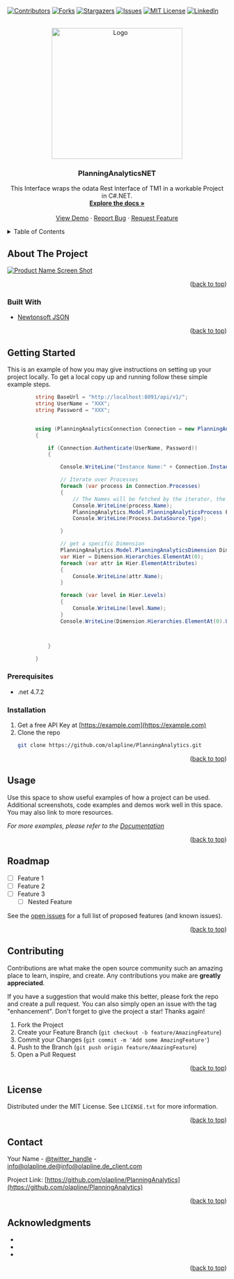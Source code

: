 <div id="top"></div>
<!--
*** Thanks for checking out the Best-README-Template. If you have a suggestion
*** that would make this better, please fork the repo and create a pull request
*** or simply open an issue with the tag "enhancement".
*** Don't forget to give the project a star!
*** Thanks again! Now go create something AMAZING! :D
-->



<!-- PROJECT SHIELDS -->
<!--
*** I'm using markdown "reference style" links for readability.
*** Reference links are enclosed in brackets [ ] instead of parentheses ( ).
*** See the bottom of this document for the declaration of the reference variables
*** for contributors-url, forks-url, etc. This is an optional, concise syntax you may use.
*** https://www.markdownguide.org/basic-syntax/#reference-style-links
-->
[![Contributors][contributors-shield]][contributors-url]
[![Forks][forks-shield]][forks-url]
[![Stargazers][stars-shield]][stars-url]
[![Issues][issues-shield]][issues-url]
[![MIT License][license-shield]][license-url]
[![LinkedIn][linkedin-shield]][linkedin-url]



<!-- PROJECT LOGO -->
<br />
<div align="center">
  <a href="https://github.com/olapline/PlanningAnalytics">
    <img src="https://www.olapline.de/files/olapline-theme/img/brand-olapline-subline.svg" alt="Logo" width="300">
  </a>

<h3 align="center">PlanningAnalyticsNET</h3>

  <p align="center">
    This Interface wraps the odata Rest Interface of TM1 in a workable Project in C#.NET.
    <br />
    <a href="https://github.com/olapline/PlanningAnalytics"><strong>Explore the docs »</strong></a>
    <br />
    <br />
    <a href="https://github.com/olapline/PlanningAnalytics">View Demo</a>
    ·
    <a href="https://github.com/olapline/PlanningAnalytics/issues">Report Bug</a>
    ·
    <a href="https://github.com/olapline/PlanningAnalytics/issues">Request Feature</a>
  </p>
</div>



<!-- TABLE OF CONTENTS -->
<details>
  <summary>Table of Contents</summary>
  <ol>
    <li>
      <a href="#about-the-project">About The Project</a>
      <ul>
        <li><a href="#built-with">Built With</a></li>
      </ul>
    </li>
    <li>
      <a href="#getting-started">Getting Started</a>
      <ul>
        <li><a href="#prerequisites">Prerequisites</a></li>
        <li><a href="#installation">Installation</a></li>
      </ul>
    </li>
    <li><a href="#usage">Usage</a></li>
    <li><a href="#roadmap">Roadmap</a></li>
    <li><a href="#contributing">Contributing</a></li>
    <li><a href="#license">License</a></li>
    <li><a href="#contact">Contact</a></li>
    <li><a href="#acknowledgments">Acknowledgments</a></li>
  </ol>
</details>



<!-- ABOUT THE PROJECT -->
## About The Project

[![Product Name Screen Shot][product-screenshot]](https://olapline.de)

<p align="right">(<a href="#top">back to top</a>)</p>



### Built With

* [Newtonsoft JSON](https://newtonsoft.org/)

<p align="right">(<a href="#top">back to top</a>)</p>



<!-- GETTING STARTED -->
## Getting Started

This is an example of how you may give instructions on setting up your project locally.
To get a local copy up and running follow these simple example steps.

   ```csharp
            string BaseUrl = "http://localhost:8091/api/v1/";
            string UserName = "XXX";
            string Password = "XXX";


            using (PlanningAnalyticsConnection Connection = new PlanningAnalyticsConnection(BaseUrl))
            {

                if (Connection.Authenticate(UserName, Password))
                {

                    Console.WriteLine("Instance Name:" + Connection.InstanceName);

                    // Iterate over Processes
                    foreach (var process in Connection.Processes)
                    {
                        // The Names will be fetched by the iterator, the object by the getter
                        Console.WriteLine(process.Name);
                        PlanningAnalytics.Model.PlanningAnalyticsProcess Process = Connection.Processes[process.Name];
                        Console.WriteLine(Process.DataSource.Type);

                    }

                    // get a specific Dimension
                    PlanningAnalytics.Model.PlanningAnalyticsDimension Dimension = Connection.Dimensions["Projects"];
                    var Hier = Dimension.Hierarchies.ElementAt(0);
                    foreach (var attr in Hier.ElementAttributes)
                    {
                        Console.WriteLine(attr.Name);
                    }

                    foreach (var level in Hier.Levels)
                    {
                        Console.WriteLine(level.Name);
                    }
                    Console.WriteLine(Dimension.Hierarchies.ElementAt(0).UniqueName + " Number of Elements:" + Hier.Cardinality);



                }

            }
   ```
### Prerequisites


* .net 4.7.2
  

### Installation

1. Get a free API Key at [https://example.com](https://example.com)
2. Clone the repo
   ```sh
   git clone https://github.com/olapline/PlanningAnalytics.git
   ```

<p align="right">(<a href="#top">back to top</a>)</p>



<!-- USAGE EXAMPLES -->
## Usage

Use this space to show useful examples of how a project can be used. Additional screenshots, code examples and demos work well in this space. You may also link to more resources.

_For more examples, please refer to the [Documentation](https://example.com)_

<p align="right">(<a href="#top">back to top</a>)</p>



<!-- ROADMAP -->
## Roadmap

- [ ] Feature 1
- [ ] Feature 2
- [ ] Feature 3
    - [ ] Nested Feature

See the [open issues](https://github.com/olapline/PlanningAnalytics/issues) for a full list of proposed features (and known issues).

<p align="right">(<a href="#top">back to top</a>)</p>



<!-- CONTRIBUTING -->
## Contributing

Contributions are what make the open source community such an amazing place to learn, inspire, and create. Any contributions you make are **greatly appreciated**.

If you have a suggestion that would make this better, please fork the repo and create a pull request. You can also simply open an issue with the tag "enhancement".
Don't forget to give the project a star! Thanks again!

1. Fork the Project
2. Create your Feature Branch (`git checkout -b feature/AmazingFeature`)
3. Commit your Changes (`git commit -m 'Add some AmazingFeature'`)
4. Push to the Branch (`git push origin feature/AmazingFeature`)
5. Open a Pull Request

<p align="right">(<a href="#top">back to top</a>)</p>



<!-- LICENSE -->
## License

Distributed under the MIT License. See `LICENSE.txt` for more information.

<p align="right">(<a href="#top">back to top</a>)</p>



<!-- CONTACT -->
## Contact

Your Name - [@twitter_handle](https://twitter.com/twitter_handle) - info@olapline.de@info@olapline.de_client.com

Project Link: [https://github.com/olapline/PlanningAnalytics](https://github.com/olapline/PlanningAnalytics)

<p align="right">(<a href="#top">back to top</a>)</p>



<!-- ACKNOWLEDGMENTS -->
## Acknowledgments

* []()
* []()
* []()

<p align="right">(<a href="#top">back to top</a>)</p>



<!-- MARKDOWN LINKS & IMAGES -->
<!-- https://www.markdownguide.org/basic-syntax/#reference-style-links -->
[contributors-shield]: https://img.shields.io/github/contributors/olapline/PlanningAnalytics.svg?style=for-the-badge
[contributors-url]: https://github.com/olapline/PlanningAnalytics/graphs/contributors
[forks-shield]: https://img.shields.io/github/forks/olapline/PlanningAnalytics.svg?style=for-the-badge
[forks-url]: https://github.com/olapline/PlanningAnalytics/network/members
[stars-shield]: https://img.shields.io/github/stars/olapline/PlanningAnalytics.svg?style=for-the-badge
[stars-url]: https://github.com/olapline/PlanningAnalytics/stargazers
[issues-shield]: https://img.shields.io/github/issues/olapline/PlanningAnalytics.svg?style=for-the-badge
[issues-url]: https://github.com/olapline/PlanningAnalytics/issues
[license-shield]: https://img.shields.io/github/license/olapline/PlanningAnalytics.svg?style=for-the-badge
[license-url]: https://github.com/olapline/PlanningAnalytics/blob/master/LICENSE.txt
[linkedin-shield]: https://img.shields.io/badge/-LinkedIn-black.svg?style=for-the-badge&logo=linkedin&colorB=555
[linkedin-url]: https://linkedin.com/in/olapline
[product-screenshot]: images/screenshot.png